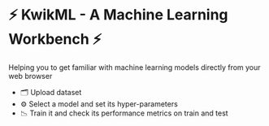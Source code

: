 # ⚡ KwikML - A Machine Learning Workbench ⚡ #
Helping you to get familiar with machine learning models directly from your web browser

- 🗂️ Upload dataset
- ⚙️ Select a model and set its hyper-parameters
- 📉 Train it and check its performance metrics on train and test 